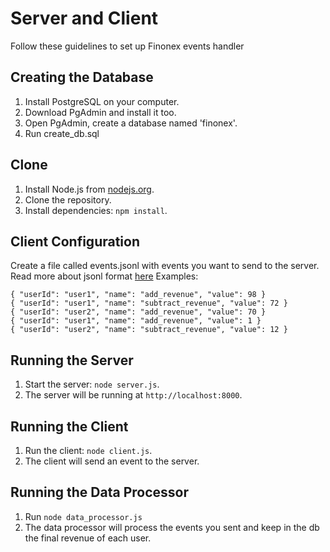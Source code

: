 # Server and Client

Follow these guidelines to set up Finonex events handler

## Creating the Database

1. Install PostgreSQL on your computer.
2. Download PgAdmin and install it too.
3. Open PgAdmin, create a database named 'finonex'.
4. Run create_db.sql

## Clone

1. Install Node.js from [nodejs.org](https://nodejs.org/).
2. Clone the repository.
3. Install dependencies: `npm install`.

## Client Configuration
Create a file called events.jsonl with events you want to send to the server.
Read more about jsonl format [here](https://jsonlines.org/)
Examples:
```
{ "userId": "user1", "name": "add_revenue", "value": 98 }
{ "userId": "user1", "name": "subtract_revenue", "value": 72 } 
{ "userId": "user2", "name": "add_revenue", "value": 70 }
{ "userId": "user1", "name": "add_revenue", "value": 1 }
{ "userId": "user2", "name": "subtract_revenue", "value": 12 }
```

## Running the Server

1. Start the server: `node server.js`.
2. The server will be running at `http://localhost:8000`.

## Running the Client

1. Run the client: `node client.js`.
2. The client will send an event to the server.

## Running the Data Processor
1. Run `node data_processor.js`
2. The data processor will process the events you sent and keep in the db the final revenue of each user.
